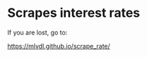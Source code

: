 # Scrapes interest rates

If you are lost, go to:

<a href="[https://mlvdl.github.io/skills-github-pages/](https://mlvdl.github.io/scrape_rate/)">https://mlvdl.github.io/scrape_rate/</a>
